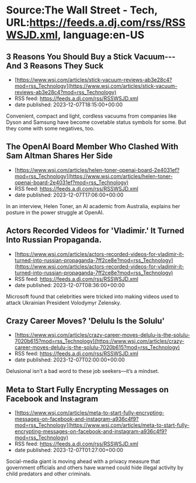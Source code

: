 # Source:The Wall Street - Tech, URL:https://feeds.a.dj.com/rss/RSSWSJD.xml, language:en-US

## 3 Reasons You Should Buy a Stick Vacuum---And 3 Reasons They Suck
 - [https://www.wsj.com/articles/stick-vacuum-reviews-ab3e28c4?mod=rss_Technology](https://www.wsj.com/articles/stick-vacuum-reviews-ab3e28c4?mod=rss_Technology)
 - RSS feed: https://feeds.a.dj.com/rss/RSSWSJD.xml
 - date published: 2023-12-07T18:15:00+00:00

Convenient, compact and light, cordless vacuums from companies like Dyson and Samsung have become covetable status symbols for some. But they come with some negatives, too.

## The OpenAI Board Member Who Clashed With Sam Altman Shares Her Side
 - [https://www.wsj.com/articles/helen-toner-openai-board-2e4031ef?mod=rss_Technology](https://www.wsj.com/articles/helen-toner-openai-board-2e4031ef?mod=rss_Technology)
 - RSS feed: https://feeds.a.dj.com/rss/RSSWSJD.xml
 - date published: 2023-12-07T17:06:00+00:00

In an interview, Helen Toner, an AI academic from Australia, explains her posture in the power struggle at OpenAI.

## Actors Recorded Videos for 'Vladimir.' It Turned Into Russian Propaganda.
 - [https://www.wsj.com/articles/actors-recorded-videos-for-vladimir-it-turned-into-russian-propaganda-7ff2ce8e?mod=rss_Technology](https://www.wsj.com/articles/actors-recorded-videos-for-vladimir-it-turned-into-russian-propaganda-7ff2ce8e?mod=rss_Technology)
 - RSS feed: https://feeds.a.dj.com/rss/RSSWSJD.xml
 - date published: 2023-12-07T08:36:00+00:00

Microsoft found that celebrities were tricked into making videos used to attack Ukrainian President Volodymyr Zelensky.

## Crazy Career Moves? 'Delulu Is the Solulu'
 - [https://www.wsj.com/articles/crazy-career-moves-delulu-is-the-solulu-7020b615?mod=rss_Technology](https://www.wsj.com/articles/crazy-career-moves-delulu-is-the-solulu-7020b615?mod=rss_Technology)
 - RSS feed: https://feeds.a.dj.com/rss/RSSWSJD.xml
 - date published: 2023-12-07T02:00:00+00:00

Delusional isn’t a bad word to these job seekers—it’s a mindset.

## Meta to Start Fully Encrypting Messages on Facebook and Instagram
 - [https://www.wsj.com/articles/meta-to-start-fully-encrypting-messages-on-facebook-and-instagram-a936c4f9?mod=rss_Technology](https://www.wsj.com/articles/meta-to-start-fully-encrypting-messages-on-facebook-and-instagram-a936c4f9?mod=rss_Technology)
 - RSS feed: https://feeds.a.dj.com/rss/RSSWSJD.xml
 - date published: 2023-12-07T01:27:00+00:00

Social-media giant is moving ahead with a privacy measure that government officials and others have warned could hide illegal activity by child predators and other criminals.

